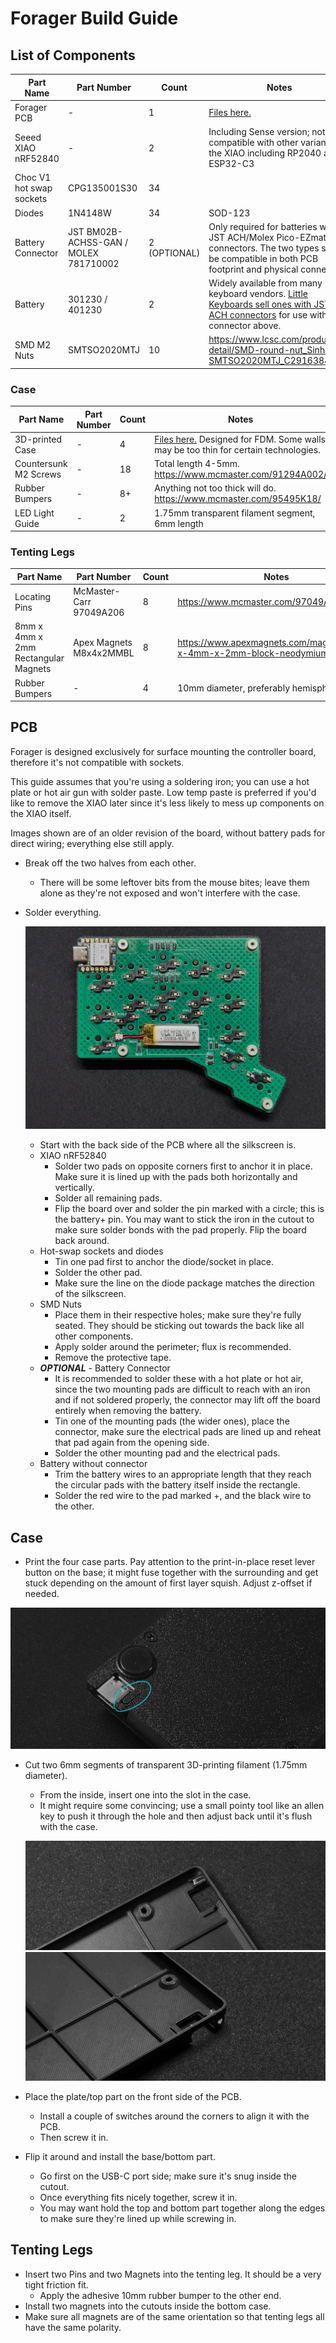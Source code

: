 # Forager Build Guide

## List of Components

| Part Name | Part Number | Count | Notes |
| --------- | ----------- | ----- | ----- |
| Forager PCB | - | 1 | [Files here.](../forager-pcb/) |
| Seeed XIAO nRF52840 | - | 2 | Including Sense version; not compatible with other variants of the XIAO including RP2040 and ESP32-C3 |
| Choc V1 hot swap sockets | CPG135001S30 | 34 | |
| Diodes | 1N4148W | 34 | SOD-123 | - |
| Battery Connector | JST BM02B-ACHSS-GAN / MOLEX 781710002 | 2 (OPTIONAL) | Only required for batteries with JST ACH/Molex Pico-EZmate connectors. The two types should be compatible in both PCB footprint and physical connector.
| Battery | 301230 / 401230 | 2 | Widely available from many keyboard vendors. [Little Keyboards sell ones with JST ACH connectors](https://www.littlekeyboards.com/collections/new-products/products/battery-w-jst-connector) for use with the connector above.
| SMD M2 Nuts | SMTSO2020MTJ | 10 | https://www.lcsc.com/product-detail/SMD-round-nut_Sinhoo-SMTSO2020MTJ_C2916384.html |

### Case

| Part Name | Part Number | Count | Notes |
| --------- | ----------- | ----- | ----- |
| 3D-printed Case | - | 4 | [Files here.](../case/) Designed for FDM. Some walls may be too thin for certain technologies.
| Countersunk M2 Screws | - | 18 | Total length 4-5mm. https://www.mcmaster.com/91294A002/
| Rubber Bumpers | - | 8+ | Anything not too thick will do. https://www.mcmaster.com/95495K18/
| LED Light Guide | - | 2 | 1.75mm  transparent filament segment, 6mm length |

### Tenting Legs

| Part Name | Part Number | Count | Notes |
| --------- | ----------- | ----- | ----- |
| Locating Pins | McMaster-Carr 97049A206 | 8 | https://www.mcmaster.com/97049A206/ |
| 8mm x 4mm x 2mm Rectangular Magnets | Apex Magnets M8x4x2MMBL | 8 | https://www.apexmagnets.com/magnets/8mm-x-4mm-x-2mm-block-neodymium-magnet |
| Rubber Bumpers | - | 4 | 10mm diameter, preferably hemispherical.

## PCB

Forager is designed exclusively for surface mounting the controller board, therefore it's not compatible with sockets.

This guide assumes that you're using a soldering iron; you can use a hot plate or hot air gun with solder paste. Low temp paste is preferred if you'd like to remove the XIAO later since it's less likely to mess up components on the XIAO itself.

Images shown are of an older revision of the board, without battery pads for direct wiring; everything else still apply.

- Break off the two halves from each other.
   - There will be some leftover bits from the mouse bites; leave them alone as they're not exposed and won't interfere with the case.

- Solder everything.

   ![fully soldered PCB](/docs/images/build_pcb_rear.jpg)

   - Start with the back side of the PCB where all the silkscreen is.
   - XIAO nRF52840
      - Solder two pads on opposite corners first to anchor it in place. Make sure it is lined up with the pads both horizontally and vertically.
      - Solder all remaining pads.
      - Flip the board over and solder the pin marked with a circle; this is the battery+ pin. You may want to stick the iron in the cutout to make sure solder bonds with the pad properly. Flip the board back around.
   - Hot-swap sockets and diodes
      - Tin one pad first to anchor the diode/socket in place.
      - Solder the other pad.
      - Make sure the line on the diode package matches the direction of the silkscreen.
   - SMD Nuts
      - Place them in their respective holes; make sure they're fully seated. They should be sticking out towards the back like all other components.
      - Apply solder around the perimeter; flux is recommended.
      - Remove the protective tape.
   - ***OPTIONAL*** - Battery Connector
      - It is recommended to solder these with a hot plate or hot air, since the two mounting pads are difficult to reach with an iron and if not soldered properly, the connector may lift off the board entirely when removing the battery.
      - Tin one of the mounting pads (the wider ones), place the connector, make sure the electrical pads are lined up and reheat that pad again from the opening side.
      - Solder the other mounting pad and the electrical pads.
   - Battery without connector
      - Trim the battery wires to an appropriate length that they reach the circular pads with the battery itself inside the rectangle.
      - Solder the red wire to the pad marked +, and the black wire to the other.

## Case

- Print the four case parts. Pay attention to the print-in-place reset lever button on the base; it might fuse together with the surrounding and get stuck depending on the amount of first layer squish. Adjust z-offset if needed.

![case with reset lever button highlighted](/docs/images/build_case_reset.jpg)

- Cut two 6mm segments of transparent 3D-printing filament (1.75mm diameter).
   - From the inside, insert one into the slot in the case.
   - It might require some convincing; use a small pointy tool like an allen key to push it through the hole and then adjust back until it's flush with the case.

   ![case light guide 1](/docs/images/build_case_lg_1.jpg)
   ![case light guide 2](/docs/images/build_case_lg_2.jpg)
- Place the plate/top part on the front side of the PCB.
   - Install a couple of switches around the corners to align it with the PCB.
   - Then screw it in.
- Flip it around and install the base/bottom part.
   - Go first on the USB-C port side; make sure it's snug inside the cutout.
   - Once everything fits nicely together, screw it in.
   - You may want hold the top and bottom part together along the edges to make sure they're lined up while screwing in.

## Tenting Legs

- Insert two Pins and two Magnets into the tenting leg. It should be a very tight friction fit.
   - Apply the adhesive 10mm rubber bumper to the other end.
- Install two magnets into the cutouts inside the bottom case.
- Make sure all magnets are of the same orientation so that tenting legs all have the same polarity.
